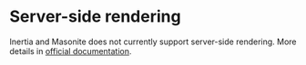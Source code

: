 # Server-side rendering

Inertia and Masonite does not currently support server-side rendering. More details in [official documentation](https://inertiajs.com/server-side-rendering).

